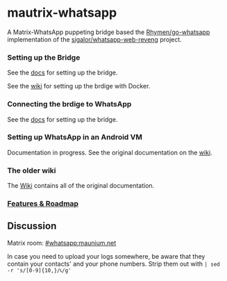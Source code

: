 # mautrix-whatsapp
A Matrix-WhatsApp puppeting bridge based the [Rhymen/go-whatsapp](https://github.com/Rhymen/go-whatsapp)
implementation of the [sigalor/whatsapp-web-reveng](https://github.com/sigalor/whatsapp-web-reveng) project.

### Setting up the Bridge

See the [docs](https://github.com/tulir/mautrix-whatsapp/blob/master/docs/bridge_setup.md) for setting up the bridge.

See the [wiki](https://github.com/tulir/mautrix-whatsapp/wiki/Bridge-setup-with-Docker) for setting up the brdige with Docker.

### Connecting the brdige to WhatsApp

See the [docs](https://github.com/tulir/mautrix-whatsapp/blob/master/docs/authentication.md) for setting up the bridge.

### Setting up WhatsApp in an Android VM

Documentation in progress. See the original documentation on the [wiki](https://github.com/tulir/mautrix-whatsapp/wiki/Android-VM-Setup).

### The older wiki

The [Wiki](https://github.com/tulir/mautrix-whatsapp/wiki) contains all of the original documentation.

### [Features & Roadmap](https://github.com/tulir/mautrix-whatsapp/blob/master/ROADMAP.md)

## Discussion

Matrix room: [#whatsapp:maunium.net](https://matrix.to/#/#whatsapp:maunium.net)

In case you need to upload your logs somewhere, be aware that they contain your contacts' and your phone numbers. Strip them out with `| sed -r 's/[0-9]{10,}/📞/g'`
